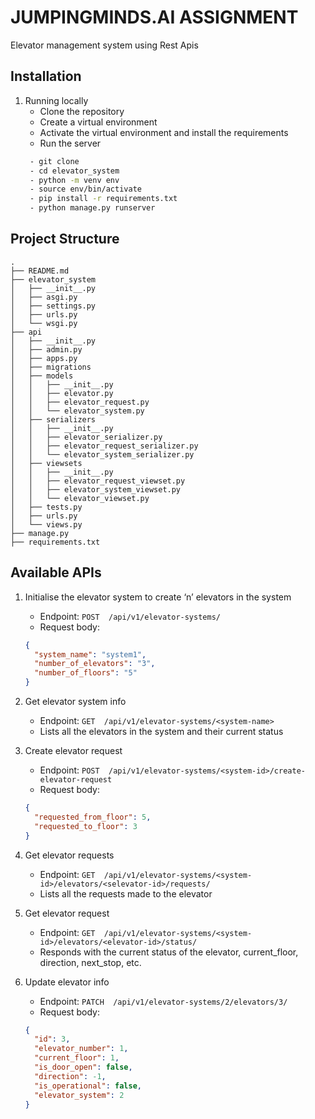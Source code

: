 # JUMPINGMINDS.AI ASSIGNMENT

Elevator management system using Rest Apis

## Installation

1. Running locally
   - Clone the repository
   - Create a virtual environment
   - Activate the virtual environment and install the requirements
   - Run the server
   ```bash
    - git clone
    - cd elevator_system
    - python -m venv env
    - source env/bin/activate
    - pip install -r requirements.txt
    - python manage.py runserver
   ```

## Project Structure

```
.
├── README.md
├── elevator_system
│   ├── __init__.py
│   ├── asgi.py
│   ├── settings.py
│   ├── urls.py
│   └── wsgi.py
├── api
│   ├── __init__.py
│   ├── admin.py
│   ├── apps.py
│   ├── migrations
│   ├── models
│   │   ├── __init__.py
│   │   ├── elevator.py
│   │   ├── elevator_request.py
│   │   └── elevator_system.py
│   ├── serializers
│   │   ├── __init__.py
│   │   ├── elevator_serializer.py
│   │   ├── elevator_request_serializer.py
│   │   └── elevator_system_serializer.py
│   ├── viewsets
│   │   ├── __init__.py
│   │   ├── elevator_request_viewset.py
│   │   ├── elevator_system_viewset.py
│   │   └── elevator_viewset.py
│   ├── tests.py
│   ├── urls.py
│   └── views.py
├── manage.py
├── requirements.txt
```

## Available APIs

1. Initialise the elevator system to create ‘n’ elevators in the system

   - Endpoint: `POST  /api/v1/elevator-systems/`
   - Request body:

   ```json
   {
     "system_name": "system1",
     "number_of_elevators": "3",
     "number_of_floors": "5"
   }
   ```

2. Get elevator system info
   - Endpoint: `GET  /api/v1/elevator-systems/<system-name>`
   - Lists all the elevators in the system and their current status
3. Create elevator request
   - Endpoint: `POST  /api/v1/elevator-systems/<system-id>/create-elevator-request`
   - Request body:
   ```json
   {
     "requested_from_floor": 5,
     "requested_to_floor": 3
   }
   ```
4. Get elevator requests

   - Endpoint: `GET  /api/v1/elevator-systems/<system-id>/elevators/<selevator-id>/requests/`
   - Lists all the requests made to the elevator

5. Get elevator request

   - Endpoint: `GET  /api/v1/elevator-systems/<system-id>/elevators/<elevator-id>/status/`
   - Responds with the current status of the elevator, current_floor, direction, next_stop, etc.

6. Update elevator info
   - Endpoint: `PATCH  /api/v1/elevator-systems/2/elevators/3/`
   - Request body:
   ```json
   {
     "id": 3,
     "elevator_number": 1,
     "current_floor": 1,
     "is_door_open": false,
     "direction": -1,
     "is_operational": false,
     "elevator_system": 2
   }
   ```
